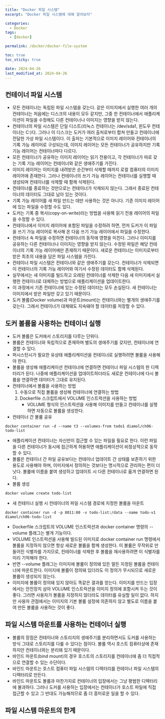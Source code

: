 ```yaml
---
title: "Docker 파일 시스템"
excerpt: "Docker 파일 시스템에 대해 알아보자"

categories:
  - Docker
tags:
  - [docker]

permalink: /docker/docker-file-system

toc: true
toc_sticky: true

date: 2024-04-26
last_modified_at: 2024-04-26
---
```


## 컨테이너 파일 시스템
- 모든 컨테이너는 독립된 파일 시스템을 갖는다. 같은 이미지에서 실행한 여러 개의 컨테이너는 처음에는 디스크의 내용이 모두 같지만, 그중 한 컨테이너에서 애플리케이션이 파일을 수정해도 다른 컨테이너나 이미지는 영향을 받지 않는다. 
- 컨테이너의 파일 시스템은 단일 디스트(리눅스 컨테이너는 /dev/sda1, 윈도우 컨테이너는 C:\)다. 그러나 이 디스크는 도커가 여러 출처로부터 합쳐 만들고 컨테이너에 전달한 가상 파일 시스템이다. 이 출처는 기본적으로 이미지 레이어와 컨테이너의 기록 가능 레이어로 구성되는데, 이미지 레이어는 모든 컨테이너가 공유하지만 기록 기능 레이어는 컨테이너마다 다르다.
- 모든 컨테이너가 공유하는 이미지 레이어는 읽기 전용이고, 각 컨테이너가 따로 갖는 기록 기능 레이어는 컨테이너와 같은 생애주기를 가진다.
- 이미지 레이어는 이미지를 내려받은 순간부터 삭제할 때까지 로컬 컴퓨터의 이미지 레이어에 존재한다. 그러나 컨테이너의 쓰기 가능 레이어는 컨테이너를 실행할 때 생성되며 컨테이너를 삭제할 때 함께 삭제된다.
- 컨테이너를 종료하는 것만으로는 컨테이너가 삭제되지 않는다. 그래서 종료된 컨테이너의 데이터도 그대로 남아 있는 것이다.
- 기록 가능 레이어를 새 파일 만드는 데만 사용하는 것은 아니다. 기존 이미지 레이어에 있는 파일을 수정할 수도 있다.
- 도커는 기록 중 복사(copy-on-write)라는 방법을 사용해 읽기 전용 레이어의 파일을 수정할 수 있다.
- 컨테이너에서 이미지 레이어에 포함된 파일을 수정하려 하면, 먼저 도커가 이 파일을 쓰기 가능 레이어로 복사해 온 다음 쓰기 가능 레이어에서 파일을 수정한다.
- 컨테이너 속 파일을 수정하면 컨테이너의 동작에 영향을 미친다. 그러나 이미지를 공유하는 다른 컨테이너나 이미지는 영향을 받지 않는다. 수정된 파일은 해당 컨테이너의 기록 가능 레이어에만 존재하기 때문이다. 새로운 컨테이너는 이미지로부터 받은 최초의 내용을 담은 파일 시스템을 가진다.
- 컨테이너 파일 시스템은 컨테이너와 같은 생애주기를 갖는다. 컨테이너가 삭제되면 이 컨테이너의 기록 가능 레이어와 여기서 수정된 데이터도 함께 삭제된다. 
- 실무에서는 새 이미지를 빌드하고 오래된 컨테이너를 삭제한 다음 새 이미지에서 실행한 컨테이너로 대체하는 방법으로 애플리케이션을 업데이트한다.
- 이 과정에서 기존 컨테이너에 있는 수정된 데이터는 모두 손실된다. 새 컨테이너는 이미지에서 받은 파일만 갖고 있기 때문이다.
- 도커 볼륨(Docker volume)과 마운트(mount)는 컨테이너와는 별개의 생애주기를 갖는다. 그래서 컨테이너가 대체돼도 지속돼야 할 데이터를 저장할 수 있다.

## 도커 볼륨을 사용하는 컨테이너 실행
- 도커 볼륨은 도커에서 스토리지를 다루는 단위다.
- 볼륨은 컨테이너와 독립적으로 존재하며 별도의 생애주기를 갖지만, 컨테이너에 연결할 수 있다. 
- 퍼시스턴시가 필요한 유상태 애플리케이션을 컨테이너로 실행하려면 볼륨을 사용해야 한다. 
- 볼륨을 생성해 애플리케이션 컨테이너에 연결하면 컨테이너 파일 시스템의 한 디렉터리가 된다. 나중에 애플리케이션을 업데이트하더라도 새로운 컨테이너에 다시 볼륨을 연결하면 데이터가 그대로 유지된다.
- 컨테이너에서 볼륨을 사용하는 방법
  1. 수동으로 직접 볼륨을 생성해 컨테이너에 연결하는 방법
  2. Dockerfile 스크립트에서 VOLUME 인스트럭션을 사용하는 방법
     - VOLUME <target-directory> 형식의 인스트럭션을 사용해 이미지를 만들고 컨테이너를 실행하면 자동으로 볼륨을 생성한다.
- 컨테이너 간 볼륨 공유
```
docker container run -d --name t3 --volumes-from todo1 diamol/ch06-todo-list
```
- 애플리케이션 컨테이너는 자신만이 접근할 수 있는 파일을 필요로 한다. 이런 파일을 다른 컨테이너가 동시에 접근하게 허용하면 애플리케이션이 비정상적으로 동작할 수 있다.
- 볼륨은 컨테이너 간 파일 공유보다는 컨테이너 업데이트 간 상태를 보존하기 위한 용도로 사용해야 하며, 이미지에서 정의하는 것보다는 명시적으로 관리하는 편이 더 낫다. 볼륨에 이름을 붙여 생성하고 업데이트 시 다른 컨테이너로 옮겨 연결하면 된다.
- 볼륨 생성
```
docker volume create todo-list
```
- 새 컨테이너 실행 시 컨테이너의 파일 시스템 경로에 지정한 볼륨을 마운트
```
docker container run -d -p 8011:80 -v todo-list:/data --name todo-v1 diamol/ch06-todo-list
```
- Dockerfile 스크립트의 VOLUME 인스트럭션과 docker container 명령의 --volume 플래그는 별개 기능이다.
- VOLUME 인스트럭션을 사용해 빌드된 이미지로 docker container run 명령에서 볼륨을 지정하지 않으면 항상 새로운 볼륨을 함께 생성한다. 이 볼륨은 무작위로 만들어진 식별자를 가지므로, 컨테이너를 삭제한 후 볼륨을 재사용하려면 이 식별자를 미리 기억해야 한다.
- 반면 --volume 플래그는 이미지에 볼륨이 정의돼 있든 말든 지정된 볼륨을 컨테이너에 마운트한다. 이미지에 볼륨이 정의돼 있더라도 이 정의가 무시되므로 새로운 볼륨이 생성되지 않는다.
- 이미지에 볼륨이 정의돼 있지 않아도 똑같은 결과를 얻는다. 이미지를 만드는 입장에서는 안전장치 삼아 VOLUME 인스트럭션을 이미지 정의에 포함시켜 두는 것이 좋다. 그러면 사용자가 볼륨을 지정하지 않더라도 데이터를 유실할 일이 없다. 하지만 사용자 관점에서는 이미지의 기본 볼륨 설정에 의존하지 않고 별도로 이름을 붙여 만든 볼륨을 사용하는 것이 좋다.

## 파일 시스템 마운트를 사용하는 컨테이너 실행
- 볼륨의 장점은 컨테이너와 스토리지의 생애주기를 분리하면서도 도커를 사용하는 방식 그대로 스토리지를 다룰 수 있다는 점이다. 볼륨 역시 호스트 컴퓨터상에 존재하지만 컨테이너와는 분리돼 있기 때문이다.
- 바인드 마운트(bind mount)의 경우 호스트의 스토리지를 컨테이너에 좀 더 직접적으로 연결할 수 있는 수단이다.
- 바인드 마운트는 호스트 컴퓨터 파일 시스템의 디렉터리를 컨테이너 파일 시스템의 디렉터리로 만든다. 
- 바인드 마운트도 볼륨과 마찬가지로 컨테이너의 입장에서는 그냥 평범한 디렉터리에 불과하다. 그러나 도커를 사용하는 입장에서는 컨테이너가 호스트 파일에 직접 접근할 수 있고 그 반대도 가능해즤므로 좀 더 흥미로운 일을 할 수 있다.

## 파일 시스템 마운트의 한계